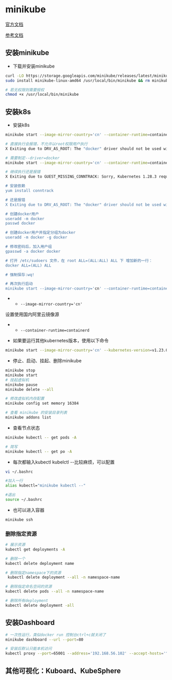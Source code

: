 # minikube

[官方文档](https://minikube.sigs.k8s.io/docs/start/)

[参考文档](https://www.yuque.com/wukong-zorrm/qdoy5p/uur3eh)



## 安装minikube

* 下载并安装minikube

```sh
curl -LO https://storage.googleapis.com/minikube/releases/latest/minikube-linux-amd64
sudo install minikube-linux-amd64 /usr/local/bin/minikube && rm minikube-linux-amd64

# 若无权限则需要授权
chmod +x /usr/local/bin/minikube
```

## 安装k8s

* 安装k8s

```sh
minikube start --image-mirror-country='cn' --container-runtime=containerd

# 直接执行会报错，不允许以root权限用户执行
X Exiting due to DRV_AS_ROOT: The "docker" driver should not be used with root privileges.

# 需要制定--driver=docker
minikube start --image-mirror-country='cn' --container-runtime=containerd --driver=docker

# 继续执行还是报错
X Exiting due to GUEST_MISSING_CONNTRACK: Sorry, Kubernetes 1.28.3 requires conntrack to be installed in root's path

# 安装依赖
yum install conntrack

# 还是报错
X Exiting due to DRV_AS_ROOT: The "docker" driver should not be used with root privileges.

# 创建docker用户
useradd -m docker
passwd docker

# 创建docker用户并指定分组为docker
useradd -m docker -g docker

# 修改密码后，加入用户组
gpasswd -a docker docker

# 打开 /etc/sudoers 文件，在 root ALL=(ALL:ALL) ALL 下 增加新的一行：
docker ALL=(ALL) ALL

# 强制保存:wq!

# 再次执行启动
minikube start --image-mirror-country='cn' --container-runtime=containerd --force --driver=docker
```

- - `--image-mirror-country='cn'`

设置使用国内阿里云镜像源

- - `--container-runtime=containerd`

* 如果要运行其他kubernetes版本，使用以下命令

```sh
minikube start --image-mirror-country='cn' --kubernetes-version=v1.23.0
```





* 停止、启动、挂起、删除minikube

```sh
minikube stop
minikube start
# 挂起虚拟机
minikube pause
minikube delete --all

# 修改虚拟机内存配置
minikube config set memory 16384

# 查看 minikube 的安装目录列表
minikube addons list
```

* 查看节点状态

```sh
minikube kubectl -- get pods -A

# 简写
minikube kubectl -- get po -A
```

* 每次都输入kubectl kubelctl --比较麻烦，可以配置

```sh
vi ~/.bashrc

#加入一行
alias kubectl="minikube kubectl --"

#退出
source ~/.bashrc
```

* 也可以进入容器

```sh
minikube ssh
```

### 删除指定资源

```sh
# 展示资源
kubectl get deployments -A

# 删除一个
kubectl delete deployment name

# 删除指定namespace下的资源
 kubectl delete deployment --all -n namespace-name

# 删除指定命名空间的资源
kubectl delete pods --all -n namespace-name

# 删除所有deployment
kubectl delete deployment -all
```



## 安装Dashboard

```sh
# 一次性运行，类似docker run 控制台ctrl+c就关闭了
minikube dashboard --url --port=80

# 安装后默认只能本机访问
kubectl proxy --port=65001 --address='192.168.56.102' --accept-hosts='^192.168.*'
```



## 其他可视化：Kuboard、KubeSphere